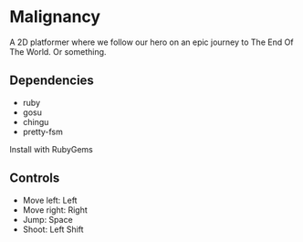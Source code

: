 Malignancy
==========

A 2D platformer where we follow our hero on an epic journey to The End Of The World. Or something.

Dependencies
------------

* ruby
* gosu
* chingu
* pretty-fsm

Install with RubyGems

Controls
--------

* Move left: Left
* Move right: Right
* Jump: Space
* Shoot: Left Shift